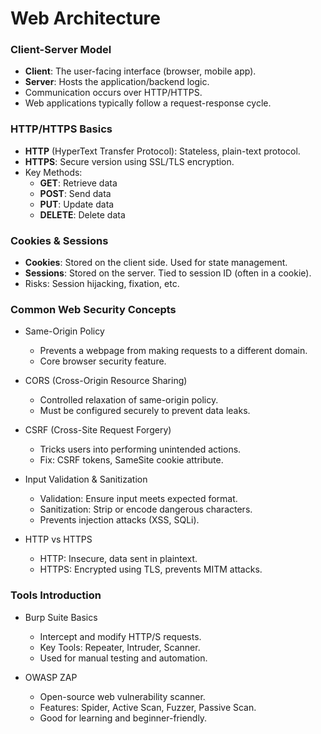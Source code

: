 # Web Architecture
### Client-Server Model
- **Client**: The user-facing interface (browser, mobile app).
- **Server**: Hosts the application/backend logic.
- Communication occurs over HTTP/HTTPS.
- Web applications typically follow a request-response cycle.

### HTTP/HTTPS Basics
- **HTTP** (HyperText Transfer Protocol): Stateless, plain-text protocol.
- **HTTPS**: Secure version using SSL/TLS encryption.
- Key Methods:
    - **GET**: Retrieve data
    - **POST**: Send data
    - **PUT**: Update data
    - **DELETE**: Delete data

### Cookies & Sessions
- **Cookies**: Stored on the client side. Used for state management.
- **Sessions**: Stored on the server. Tied to session ID (often in a cookie).
- Risks: Session hijacking, fixation, etc.

### Common Web Security Concepts
- Same-Origin Policy
    - Prevents a webpage from making requests to a different domain.
    - Core browser security feature.

- CORS (Cross-Origin Resource Sharing)

    - Controlled relaxation of same-origin policy.
    - Must be configured securely to prevent data leaks.

- CSRF (Cross-Site Request Forgery)
    - Tricks users into performing unintended actions.
    - Fix: CSRF tokens, SameSite cookie attribute.

- Input Validation & Sanitization
    - Validation: Ensure input meets expected format.
    - Sanitization: Strip or encode dangerous characters.
    - Prevents injection attacks (XSS, SQLi).

- HTTP vs HTTPS
    - HTTP: Insecure, data sent in plaintext.
    - HTTPS: Encrypted using TLS, prevents MITM attacks.

### Tools Introduction
- Burp Suite Basics
    - Intercept and modify HTTP/S requests.
    - Key Tools: Repeater, Intruder, Scanner.
    - Used for manual testing and automation.

- OWASP ZAP
    - Open-source web vulnerability scanner.
    - Features: Spider, Active Scan, Fuzzer, Passive Scan.
    - Good for learning and beginner-friendly.